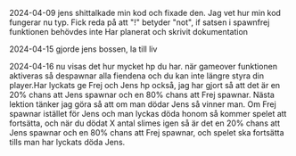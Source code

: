 2024-04-09
jens shittalkade min kod och fixade den.
Jag vet hur min kod fungerar nu typ. Fick reda på att "!" betyder "not", if satsen i spawnfrej funktionen behövdes inte
Har planerat och skrivit dokumentation 

2024-04-15
gjorde jens bossen, la till liv

2024-04-16
nu visas det hur mycket hp du har. när gameover funktionen aktiveras så despawnar alla fiendena och du kan inte längre styra din player.Har lyckats ge Frej och Jens hp också, jag har gjort så att det är en 20% chans att Jens spawnar och en 80% chans att Frej spawnar.
Nästa lektion tänker jag göra så att om man dödar Jens så vinner man. Om Frej spawnar istället för Jens och man lyckas döda honom så kommer spelet att fortsätta, och när du dödat X antal slimes igen så är det en 20% chans att Jens spawnar och en 80% chans att Frej spawnar, och spelet ska fortsätta tills man har lyckats döda Jens.

